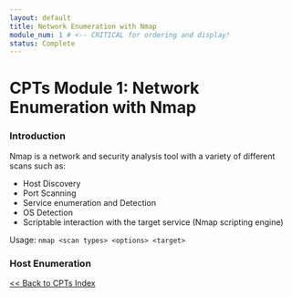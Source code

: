 ```yaml
---
layout: default
title: Network Enumeration with Nmap
module_num: 1 # <-- CRITICAL for ordering and display!
status: Complete
---
```


# CPTs Module 1: Network Enumeration with Nmap

### Introduction
Nmap is a network and security analysis tool with a variety of different scans such as:
- Host Discovery
- Port Scanning
- Service enumeration and Detection
- OS Detection
- Scriptable interaction with the target service (Nmap scripting engine)

Usage:
`nmap <scan types> <options> <target>`

### Host Enumeration



[<< Back to CPTs Index](/cpts/)

